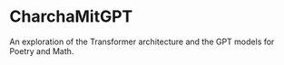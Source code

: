 # CharchaMitGPT
An exploration of the Transformer architecture and the GPT models for Poetry and Math.
